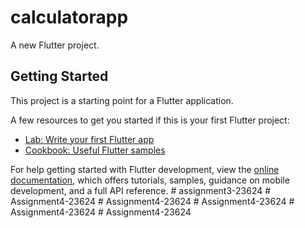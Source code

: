 # calculatorapp

A new Flutter project.

## Getting Started

This project is a starting point for a Flutter application.

A few resources to get you started if this is your first Flutter project:

- [Lab: Write your first Flutter app](https://docs.flutter.dev/get-started/codelab)
- [Cookbook: Useful Flutter samples](https://docs.flutter.dev/cookbook)

For help getting started with Flutter development, view the
[online documentation](https://docs.flutter.dev/), which offers tutorials,
samples, guidance on mobile development, and a full API reference.
#   a s s i g n m e n t 3 - 2 3 6 2 4  
 #   A s s i g n m e n t 4 - 2 3 6 2 4  
 #   A s s i g n m e n t 4 - 2 3 6 2 4  
 #   A s s i g n m e n t 4 - 2 3 6 2 4  
 #   A s s i g n m e n t 4 - 2 3 6 2 4  
 #   A s s i g n m e n t 4 - 2 3 6 2 4  
 